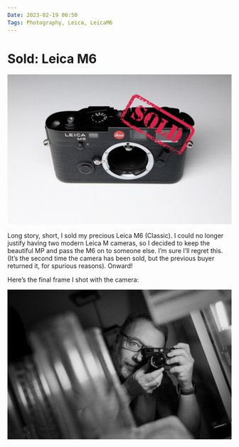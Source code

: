 ```yaml
---
Date: 2023-02-19 06:50
Tags: Photography, Leica, LeicaM6
---
```


# Sold: Leica M6

![Leica M6](_M6-sold.jpg)

Long story, short, I sold my precious Leica M6 (Classic). I could no longer justify having two modern Leica M cameras, so I decided to keep the beautiful MP and pass the M6 on to someone else. I’m sure I’ll regret this. (It’s the second time the camera has been sold, but the previous buyer returned it, for spurious reasons). Onward!

Here’s the final frame I shot with the camera:

![Self-portrait in mirror, Leica M6](_selfie-with-m6.jpg)
